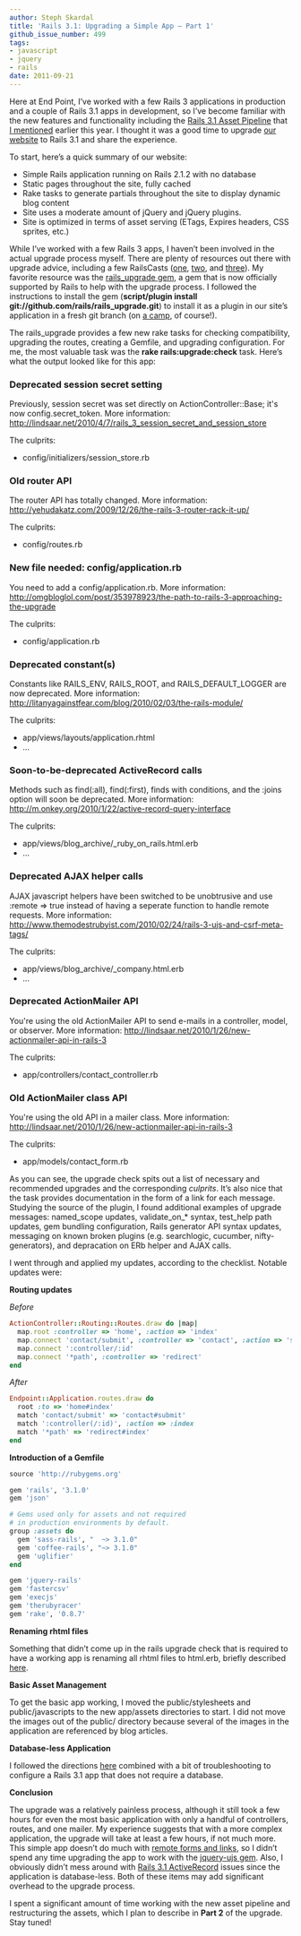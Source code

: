 ```yaml
---
author: Steph Skardal
title: 'Rails 3.1: Upgrading a Simple App — Part 1'
github_issue_number: 499
tags:
- javascript
- jquery
- rails
date: 2011-09-21
---
```


Here at End Point, I’ve worked with a few Rails 3 applications in production and a couple of Rails 3.1 apps in development, so I’ve become familiar with the new features and functionality including the [Rails 3.1 Asset Pipeline](http://guides.rubyonrails.org/asset_pipeline.html) that [I mentioned](/blog/2011/05/rails-3-at-railsconf-2011/) earlier this year. I thought it was a good time to upgrade [our website](/) to Rails 3.1 and share the experience.

To start, here’s a quick summary of our website:

- Simple Rails application running on Rails 2.1.2 with no database
- Static pages throughout the site, fully cached
- Rake tasks to generate partials throughout the site to display dynamic blog content
- Site uses a moderate amount of jQuery and jQuery plugins.
- Site is optimized in terms of asset serving (ETags, Expires headers, CSS sprites, etc.)

While I’ve worked with a few Rails 3 apps, I haven’t been involved in the actual upgrade process myself. There are plenty of resources out there with upgrade advice, including a few RailsCasts ([one](http://railscasts.com/episodes/225-upgrading-to-rails-3-part-1), [two](http://railscasts.com/episodes/226-upgrading-to-rails-3-part-2), and [three](http://railscasts.com/episodes/227-upgrading-to-rails-3-part-3)). My favorite resource was the [rails_upgrade gem](https://github.com/rails/rails_upgrade), a gem that is now officially supported by Rails to help with the upgrade process. I followed the instructions to install the gem (**script/plugin install git://github.com/rails/rails_upgrade.git**) to install it as a plugin in our site’s application in a fresh git branch (on [a camp](http://www.devcamps.org/), of course!).

The rails_upgrade provides a few new rake tasks for checking compatibility, upgrading the routes, creating a Gemfile, and upgrading configuration. For me, the most valuable task was the **rake rails:upgrade:check** task. Here’s what the output looked like for this app:

### Deprecated session secret setting

Previously, session secret was set directly on ActionController::Base; it's now config.secret_token. More information: http://lindsaar.net/2010/4/7/rails_3_session_secret_and_session_store

The culprits:

- config/initializers/session_store.rb

### Old router API

The router API has totally changed. More information: http://yehudakatz.com/2009/12/26/the-rails-3-router-rack-it-up/

The culprits:

- config/routes.rb

### New file needed: config/application.rb

You need to add a config/application.rb. More information: http://omgbloglol.com/post/353978923/the-path-to-rails-3-approaching-the-upgrade

The culprits:

- config/application.rb

### Deprecated constant(s)

Constants like RAILS_ENV, RAILS_ROOT, and RAILS_DEFAULT_LOGGER are now deprecated. More information: http://litanyagainstfear.com/blog/2010/02/03/the-rails-module/

The culprits:

- app/views/layouts/application.rhtml
- ...

### Soon-to-be-deprecated ActiveRecord calls

Methods such as find(:all), find(:first), finds with conditions, and the :joins option will soon be deprecated. More information: http://m.onkey.org/2010/1/22/active-record-query-interface

The culprits:

- app/views/blog_archive/_ruby_on_rails.html.erb
- ...

### Deprecated AJAX helper calls

AJAX javascript helpers have been switched to be unobtrusive and use :remote => true instead of having a seperate function to handle remote requests. More information: http://www.themodestrubyist.com/2010/02/24/rails-3-ujs-and-csrf-meta-tags/

The culprits:

- app/views/blog_archive/_company.html.erb
- ...

### Deprecated ActionMailer API

You're using the old ActionMailer API to send e-mails in a controller, model, or observer. More information: http://lindsaar.net/2010/1/26/new-actionmailer-api-in-rails-3

The culprits:

- app/controllers/contact_controller.rb

### Old ActionMailer class API

You're using the old API in a mailer class. More information: http://lindsaar.net/2010/1/26/new-actionmailer-api-in-rails-3

The culprits:
- app/models/contact_form.rb

As you can see, the upgrade check spits out a list of necessary and recommended upgrades and the corresponding *culprits*. It’s also nice that the task provides documentation in the form of a link for each message. Studying the source of the plugin, I found additional examples of upgrade messages: named_scope updates, validate_on_* syntax, test_help path updates, gem bundling configuration, Rails generator API syntax updates, messaging on known broken plugins (e.g. searchlogic, cucumber, nifty-generators), and depracation on ERb helper and AJAX calls.

I went through and applied my updates, according to the checklist. Notable updates were:

**Routing updates**

*Before*

```ruby
ActionController::Routing::Routes.draw do |map|
  map.root :controller => 'home', :action => 'index'
  map.connect 'contact/submit', :controller => 'contact', :action => 'submit'
  map.connect ':controller/:id'
  map.connect '*path', :controller => 'redirect'
end
```

*After*

```ruby
Endpoint::Application.routes.draw do
  root :to => 'home#index'
  match 'contact/submit' => 'contact#submit'
  match ':controller(/:id)', :action => :index
  match '*path' => 'redirect#index'
end
```

**Introduction of a Gemfile**

```ruby
source 'http://rubygems.org'

gem 'rails', '3.1.0'
gem 'json'

# Gems used only for assets and not required
# in production environments by default.
group :assets do
  gem 'sass-rails', "  ~> 3.1.0"
  gem 'coffee-rails', "~> 3.1.0"
  gem 'uglifier'
end

gem 'jquery-rails'
gem 'fastercsv'
gem 'execjs'
gem 'therubyracer'
gem 'rake', '0.8.7'
```

**Renaming rhtml files**

Something that didn’t come up in the rails upgrade check that is required to have a working app is renaming all rhtml files to html.erb, briefly described [here](http://www.railstips.org/blog/archives/2007/03/04/renaming-rhtml-to-erb/).

**Basic Asset Management**

To get the basic app working, I moved the public/stylesheets and public/javascripts to the new app/assets directories to start. I did not move the images out of the public/ directory because several of the images in the application are referenced by blog articles.

**Database-less Application**

I followed the directions [here](https://stackoverflow.com/questions/3954307/rails-3-how-do-i-avoid-database-altogether) combined with a bit of troubleshooting to configure a Rails 3.1 app that does not require a database.

**Conclusion**

The upgrade was a relatively painless process, although it still took a few hours for even the most basic application with only a handful of controllers, routes, and one mailer. My experience suggests that with a more complex application, the upgrade will take at least a few hours, if not much more. This simple app doesn’t do much with [remote forms and links](https://www.alfajango.com/blog/rails-3-remote-links-and-forms/), so I didn’t spend any time upgrading the app to work with the [jquery-ujs gem](https://github.com/rails/jquery-ujs). Also, I obviously didn’t mess around with [Rails 3.1 ActiveRecord](http://guides.rubyonrails.org/3_1_release_notes.html#active-record) issues since the application is database-less. Both of these items may add significant overhead to the upgrade process.

I spent a significant amount of time working with the new asset pipeline and restructuring the assets, which I plan to describe in **Part 2** of the upgrade. Stay tuned!
